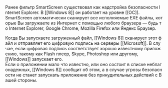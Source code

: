Ранее фильтр SmartScreen существовал как надстройка безопасности Internet Explorer. В [[Windows 8]] он работает на уровне [[ОС]]. 
SmartScreen автоматически сканирует все исполняемые EXE файлы, которые Вы загружаете из Интернет с помощью любого браузера — будь то Internet Explorer, Google Chrome, Mozilla Firefox или Яндекс Браузер. 

Когда Вы запускаете загруженный файл, [[Windows 8]] сканирует этот файл и отправляет его цифровую подпись на серверы [[Microsoft]]. В случае, если цифровая подпись соответствует хорошо известному приложению, такому как Flash плеер, Skype, Photoshop или другому, 
[[Windows]] запускает его. 
Если о приложении мало что известно, или оно состоит в списке неблагонадежных, [[Windows 8]] сообщит об этом, а в случае угрозы безопасности не станет запускать приложение без принудительных действий с Вашей стороны.